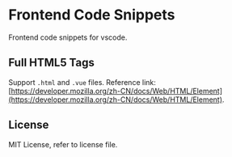 # Frontend Code Snippets

Frontend code snippets for vscode.

## Full HTML5 Tags

Support `.html` and `.vue` files. Reference link: [https://developer.mozilla.org/zh-CN/docs/Web/HTML/Element](https://developer.mozilla.org/zh-CN/docs/Web/HTML/Element).

## License

MIT License, refer to license file.
